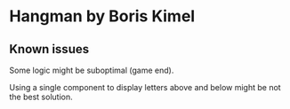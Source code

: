 # Hangman by Boris Kimel

## Known issues

Some logic might be suboptimal (game end).

Using a single component to display letters above and below might be not the best solution.
